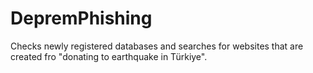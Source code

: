 # DepremPhishing
Checks newly registered databases and searches for websites that are created fro "donating to earthquake in Türkiye".
